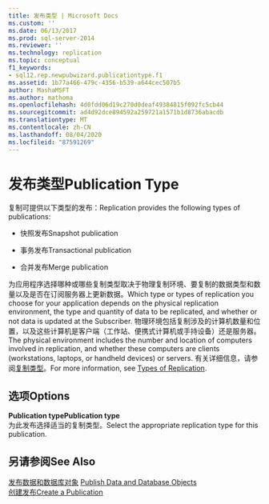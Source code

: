```yaml
---
title: 发布类型 | Microsoft Docs
ms.custom: ''
ms.date: 06/13/2017
ms.prod: sql-server-2014
ms.reviewer: ''
ms.technology: replication
ms.topic: conceptual
f1_keywords:
- sql12.rep.newpubwizard.publicationtype.f1
ms.assetid: 1b77a466-479c-4356-b539-a644cec507b5
author: MashaMSFT
ms.author: mathoma
ms.openlocfilehash: 4d0fdd06d19c270d0deaf49384815f092fc5cb44
ms.sourcegitcommit: ad4d92dce894592a259721a1571b1d8736abacdb
ms.translationtype: MT
ms.contentlocale: zh-CN
ms.lasthandoff: 08/04/2020
ms.locfileid: "87591269"
---
```

# <a name="publication-type"></a><span data-ttu-id="61d9f-102">发布类型</span><span class="sxs-lookup"><span data-stu-id="61d9f-102">Publication Type</span></span>
  <span data-ttu-id="61d9f-103">复制可提供以下类型的发布：</span><span class="sxs-lookup"><span data-stu-id="61d9f-103">Replication provides the following types of publications:</span></span>  
  
-   <span data-ttu-id="61d9f-104">快照发布</span><span class="sxs-lookup"><span data-stu-id="61d9f-104">Snapshot publication</span></span>  
  
-   <span data-ttu-id="61d9f-105">事务发布</span><span class="sxs-lookup"><span data-stu-id="61d9f-105">Transactional publication</span></span>  
  
-   <span data-ttu-id="61d9f-106">合并发布</span><span class="sxs-lookup"><span data-stu-id="61d9f-106">Merge publication</span></span>  
  
 <span data-ttu-id="61d9f-107">为应用程序选择哪种或哪些复制类型取决于物理复制环境、要复制的数据类型和数量以及是否在订阅服务器上更新数据。</span><span class="sxs-lookup"><span data-stu-id="61d9f-107">Which type or types of replication you choose for your application depends on the physical replication environment, the type and quantity of data to be replicated, and whether or not data is updated at the Subscriber.</span></span> <span data-ttu-id="61d9f-108">物理环境包括复制涉及的计算机数量和位置，以及这些计算机是客户端（工作站、便携式计算机或手持设备）还是服务器。</span><span class="sxs-lookup"><span data-stu-id="61d9f-108">The physical environment includes the number and location of computers involved in replication, and whether these computers are clients (workstations, laptops, or handheld devices) or servers.</span></span> <span data-ttu-id="61d9f-109">有关详细信息，请参阅[复制类型](types-of-replication.md)。</span><span class="sxs-lookup"><span data-stu-id="61d9f-109">For more information, see [Types of Replication](types-of-replication.md).</span></span>  
  
## <a name="options"></a><span data-ttu-id="61d9f-110">选项</span><span class="sxs-lookup"><span data-stu-id="61d9f-110">Options</span></span>  
 <span data-ttu-id="61d9f-111">**Publication type**</span><span class="sxs-lookup"><span data-stu-id="61d9f-111">**Publication type**</span></span>  
 <span data-ttu-id="61d9f-112">为此发布选择适当的复制类型。</span><span class="sxs-lookup"><span data-stu-id="61d9f-112">Select the appropriate replication type for this publication.</span></span>  
  
## <a name="see-also"></a><span data-ttu-id="61d9f-113">另请参阅</span><span class="sxs-lookup"><span data-stu-id="61d9f-113">See Also</span></span>  
 <span data-ttu-id="61d9f-114">[发布数据和数据库对象](publish/publish-data-and-database-objects.md) </span><span class="sxs-lookup"><span data-stu-id="61d9f-114">[Publish Data and Database Objects](publish/publish-data-and-database-objects.md) </span></span>  
 [<span data-ttu-id="61d9f-115">创建发布</span><span class="sxs-lookup"><span data-stu-id="61d9f-115">Create a Publication</span></span>](publish/create-a-publication.md)  
  
  
